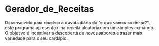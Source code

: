 # Gerador_de_Receitas
Desenvolvido para resolver a dúvida diária de "o que vamos cozinhar?", este programa apresenta uma receita aleatória com um simples comando. O objetivo é incentivar a descoberta de novos sabores e trazer mais variedade para o seu cardápio.
